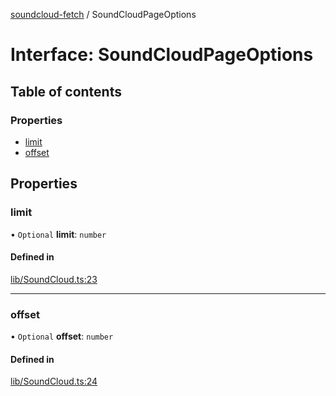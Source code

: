 [soundcloud-fetch](../README.md) / SoundCloudPageOptions

# Interface: SoundCloudPageOptions

## Table of contents

### Properties

- [limit](SoundCloudPageOptions.md#limit)
- [offset](SoundCloudPageOptions.md#offset)

## Properties

### limit

• `Optional` **limit**: `number`

#### Defined in

[lib/SoundCloud.ts:23](https://github.com/patrickkfkan/soundcloud-fetch/blob/cbc4996/src/lib/SoundCloud.ts#L23)

___

### offset

• `Optional` **offset**: `number`

#### Defined in

[lib/SoundCloud.ts:24](https://github.com/patrickkfkan/soundcloud-fetch/blob/cbc4996/src/lib/SoundCloud.ts#L24)
